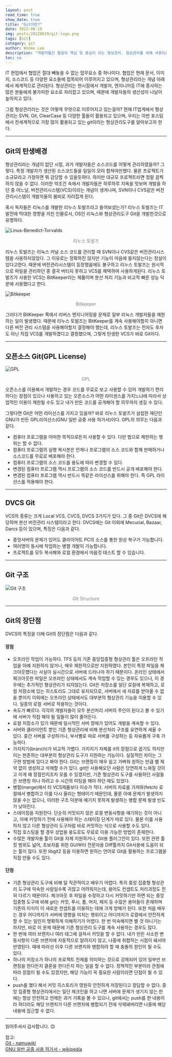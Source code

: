 ```yaml
---
layout: post
read_time: true
show_date: true
title: "Git이란?"
date: 2022-06-19
img: posts/20220619/git-logo.png
tags: [Git]
category: git
author: Wonmo Lee
description: "개발자들간 협업의 핵심 및 중심이 되는 형상관리. 형상관리를 위해 사용되는 여러가지 도구 중 전세계적으로 가장 많이 사용되는 git에 대해 알아보자."
toc: no
---
```

IT 현업에서 협업은 절대 빼놓을 수 없는 업무요소 중 하나이다. 협업은 현재 문서, 이미지, 소스코드 등 다양한 요소들에 접목되어 이루어지고 있으며, 형상관리라는 개념 아래에서 체계적으로 관리된다.
형상관리는 현시점에서 개발자, 엔지니어등 IT에 종사하는 많은 분들에게 불가피한 요소로 자리잡고 있으며, 때문에 개발자들의 생산성이 나날이 높아지고 있다.

그럼 형상관리라는 것은 어떻게 무엇으로 이루어지고 있는걸까? 
현재 IT업계에서 형상관리는 SVN, Git, ClearCase 등 다양한 툴들이 활용되고 있으며, 우리는 이번 포스팅에서 전세계적으로 가장 많이 활용되고 있는 git이라는 형상관리도구를 알아보고자 한다.

* * *

## Git의 탄생배경
형상관리라는 개념이 없던 시절, 과거 개발자들은 소스코드를 어떻게 관리하였을까? 그렇다. 특정 개발자가 생산된 소스코드들을 일일이 모아 합쳐야만했다. 물론 프로젝트가 소규모라고 가정하면 뭐 감당할 수 있을듯하다. 하지만 대규모 프로젝트라면 정말 끔찍하지 않을 수 없다. 이러한 악조건 속에서 개발자들은 하루하루 지옥을 맛보며 개발을 하던 중 어느날, 버전관리시스템(VCS)이라는 개념이 생겨나며, SVN이나 CVS같은 버전관리시스템이 개발자들의 봄비로 자리잡게 된다.

혹시 독자들은 리눅스를 개발한 리누스 토발즈라고 들어보셨는가? 리누스 토발즈는 IT발전에 막대한 영향을 끼친 인물로서, OS인 리눅스와 형상관리도구 Git을 개발한것으로 유명하다.

![Linus-Benedict-Torvalds](./assets/img/posts/20220619/Linus-Benedict-Torvalds.jpg "리누스 토발즈")
<div style="color: gray; text-align: center;">리누스 토발즈</div>  

리누스 토발즈는 리눅스 커널 소스 코드를 관리할 때 SVN이나 CVS같은 버전관리시스템을 사용하지않았다. 그 이유로는 정확하진 않지만 기능이 마음에 들지않는다는 정설이 있다고한다. 때문에 버전관리시스템이 등장했음에도 불구하고 리누스 토발즈는 원시적으로 파일을 관리하던 중 결국 버티지 못하고 VCS를 채택하여 사용하게된다. 리누스 토발즈가 사용한 VCS는 BitKeeper라는 제품이며 분산 처리 기능과 비교적 빠른 성능 덕분에 사용했다고 한다. 

![Bitkeeper](./assets/img/posts/20220619/Bitkeeper-logo.png "Bitkeeper")
<div style="color: gray; text-align: center;">Bitkeeper</div>

그러다가 BitKeeper 쪽에서 리버스 엔지니어링을 문제로 일부 리눅스 개발자들을 제한하는 일이 발생했다. 때문에 리누스 토발즈는 BitKeeper를 계속 사용해야할지 아니면 다른 버전 관리 시스템을 사용해야할지 결정해야 했는데, 리누스 토발즈는 전자도 후자도 아닌 직접 VCS를 개발하겠다고 결정했으며, 그렇게 탄생한 VCS가 바로 Git이다.

* * *

## 오픈소스 Git(GPL License)
![GPL](./assets/img/posts/20220619/GPLv3-Logo.png "GPL")
<div style="color: gray; text-align: center;">GPL</div>

오픈소스를 이용해서 개발하는 경우 코드를 무료로 보고 사용할 수 있어 개발하기 편리하다는 장점이 있으나 사용하고 있는 오픈소스가 어떤 라이센스를 가지느냐에 따라서 상업적인 이용이 제한될 수도 있고 내가 만든 코드를 공개해야 할 의무까지 생길 수 있다. 

그렇다면 Git은 어떤 라이선스를 가지고 있을까? 바로 리누스 토발즈가 설립한 재단인 GNU가 만든 GPL라이선스(GNU 일반 공중 사용 허가서)이다. GPL의 의무는 다음과 같다.

- 컴퓨터 프로그램을 어떠한 목적으로든지 사용할 수 있다. 다만 법으로 제한하는 행위는 할 수 없다.
- 컴퓨터 프로그램의 실행 복사본은 언제나 프로그램의 소스 코드와 함께 판매하거나 소스코드를 무료로 배포해야 한다.
- 컴퓨터 프로그램의 소스 코드를 용도에 따라 변경할 수 있다.
- 변경된 컴퓨터 프로그램 역시 프로그램의 소스 코드를 반드시 공개 배포해야 한다.
- 변경된 컴퓨터 프로그램 역시 반드시 똑같은 라이선스를 취해야 한다. 즉 GPL 라이선스를 적용해야 한다.

* * *

## DVCS Git
VCS의 종류는 크게 Local VCS, CVCS, DVCS 3가지가 있다. 그 중 Git은 DVCS에 해당하며 분산 버전관리 시스템이라고 한다. DVCS에는 Git 이외에 Mecurial, Bazaar, Darcs 등이 있으며, 특징은 다음과 같다.

- 중앙서버의 문제가 있어도 클라이어트 PC의 소스를 통한 원상 복구가 가능합니다.
- 여러명이 동시에 작업하는 병렬 개발이 가능합니다.
- 프로젝트를 모두 복사해와 로컬 환경에서 마음것 테스트 할 수 있습니다. 

* * *

## Git 구조
![Git 구조](./assets/img/posts/20220619/Git-Structure.png "Git 구조")
<div style="color: gray; text-align: center;">Git Structure</div>

* * *

## Git의 장단점
DVCS의 특징을 더해 Git의 장단점은 다음과 같다.

#### 장점
- 오프라인 작업이 가능하다. TFS 등의 기존 중앙집중형 형상관리 툴은 오프라인 작업을 아예 지원하지 않거나, 매우 제한적으로만 지원하였다. 본인이 특정 파일을 체크아웃했다는 사실이 실시간으로 서버에 드러나야 하기 때문이다. 온라인 상태에서 체크아웃한 파일은 오프라인 상태에서도 계속 작업할 수 있는 경우도 있으나, 이 경우에는 추가적인 형상관리가 되지않는다. Git은 저장소를 일단 로컬에 복제하고, 로컬 저장소에 있는 히스토리도 그대로 유지되므로, 서버에서 새 자료를 받아올 수 없을 뿐이지 이외에는 오프라인 상태에서도 대부분의 형상관리 기능을 이용할 수 있다. 일종의 로컬 서버로 작용하는 것이다.
- 속도가 빠르다. 각각의 개발자들이 모두 분산처리 서버의 주인이 된다고 볼 수 있기에 서버가 직접 해야 될 일들이 많이 줄어든다.
- 로컬 저장소가 있기 때문에 일시적인 서버 장애가 있어도 개발을 계속할 수 있다.
- 서버와 클라이언트 뿐인 기존 형상관리에 비해 분산처리 구조를 유연하게 세울 수 있다. 중간 서버를 구성하거나, 부서별로 따로 서버를 구성하는 등 자유롭게 구축 가능하다.
- 가지치기(branch)가 비교적 가볍다. 가지치기 자체를 it의 장점으로 꼽기도 하지만 이는 현존하는 대부분의 형상관리 도구가 지원하는 기능이다. 실질적인 차이는 그 구현 방법에 있다고 봐야 한다. Git는 브랜칭이 매우 쉽고 가벼워 원하는 만큼 별 제약 없이 생성하고 삭제할 수가 있다. git만 사용해오던 사람은 당연하게 느껴질 것이고 이게 왜 장점인지조차 모를 수 있겠지만, 기존 형상관리 도구를 사용하던 사람들은 브랜칭 하나 하려고 수 시간의 미팅을 해야 하던 때도 있었다.
- 병합(merge)에서 타 VCS제품보다 이슈가 적다. 서버의 자료를 가져와(fetch) 로컬에서 병합하고 이를 다시 올리는 형태이기 때문인데, 물론 아예 문제가 발생하지 않을 수는 없으나, 이러한 구조 덕분에 예기치 못하게 발생하는 병합 문제 발생 빈도가 낮아진다.
- 스테이징을 지원한다. 단순히 커밋되지 않은 로컬 변동사항을 얘기하는 것이 아니고, 아예 커밋하기 전에 사용해야 하는 스테이징 단계가 따로 있다. 물론 이를 사용하지 않고 다른 형상관리 도구처럼 바로 커밋하는 식으로 사용할 수도 있다.
- 직접 호스팅을 할 경우 상업용 용도로도 무료로 이용 가능한 방법이 존재한다.
- 수많은 개발자용 툴이 Git을 자체 지원하거나, Git용 플러그인이 있다. 또한 관련 툴킷 범위도 넓어, 초보자를 위한 GUI부터 전문자용 Diff툴까지 Git사용에 도움이 되는 툴이 많다. 또한 libgit2 등을 이용하면 원하는 언어로 Git을 활용하는 프로그램을 직접 만들 수도 있다.


#### 단점
- 기존 형상관리 도구에 비해 덜 직관적이고 배우기 어렵다. 특히 중앙 집중형 형상관리 도구에 익숙한 사람일수록 귀찮고 어려워지는데, 용어도 컨셉트도 처리과정도 전혀 다르기 때문이다. 체크아웃 후 파일을 수정하고 다시 커밋하기만 하면 되는 중앙집중형 도구에 비해 git는 커밋, 푸시, 풀, 머지, 페치 등 수많은 용어들이 존재하며 기존의 지식이 이 새로운 컨셉트를 이용하는 데에 크게 방해가 된다. 또한 처음 배우는 경우 어디까지가 서버에 영향을 미치는 행위이고 어디까지가 로컬에서 안전하게 할 수 있는 일인지 명확하게 이해하기가 어렵다. 한 번 익숙해지면 별 것 아니기는 하지만, 바로 이 문제 때문에 기존 형상관리 도구를 계속 사용하는 경우도 많다.
- 한 번에 여러 브랜치나 여러 태그에 걸쳐서 커밋을 할 수 없다. 내가 만든 사소한 변동사항이 다른 브랜치에 자동적으로 알려지지 않고, 나중에 취합하는 시점이 돼서야 반영된다. 때에 따라선 이후 다른 브랜치와 병합하려 할 때 충돌의 원인이 될 수도 있다.
- 하나의 저장소가 하나의 프로젝트 전체를 의미하는 것으로 강제되어 있어 일부만 브랜칭을 한다든지 클론을 한다든지 하는 일을 할 수 없다. 정책적인 부분이라 관점에 따라 장점이 될 수도 있겠지만, 해당 기능이 꼭 필요한 사람이라면 단점이 될 수 있다.
- push를 했다 해서 커밋 히스토리가 영원히 안전하게 저장된다고 장담할 수 없다. 중앙 집중형 형상관리에서는 일단 체크인을 하고 나면 서버에 문제가 생기지 않는 한에는 항상 안전하고 언제든 과거 기록을 볼 수 있으나, git에서는 push를 한 내용이라 하더라도 해당 브랜치가 다른 브랜치에 병합되기 전에 삭제돼버리면 나중에 해당 내용에 접근할 수 없다.

* * *

읽어주셔서 감사합니다. 😊

참고:  
[Git - namuwiki](https://namu.wiki/w/Git)  
[GNU 일반 공중 사용 허가서 - wikipedia](https://ko.wikipedia.org/wiki/GNU_%EC%9D%BC%EB%B0%98_%EA%B3%B5%EC%A4%91_%EC%82%AC%EC%9A%A9_%ED%97%88%EA%B0%80%EC%84%9C)  